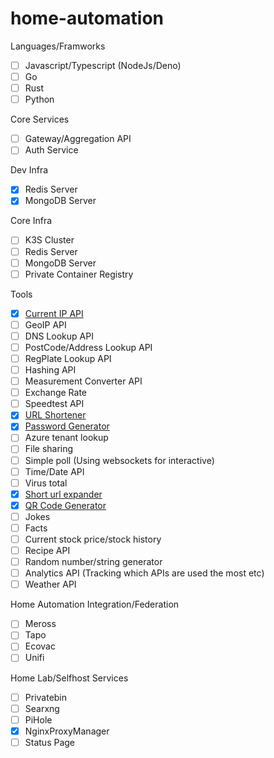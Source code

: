 # home-automation

Languages/Framworks
- [ ] Javascript/Typescript (NodeJs/Deno)
- [ ] Go
- [ ] Rust
- [ ] Python

Core Services
- [ ] Gateway/Aggregation API
- [ ] Auth Service

Dev Infra
- [x] Redis Server
- [x] MongoDB Server

Core Infra
- [ ] K3S Cluster
- [ ] Redis Server
- [ ] MongoDB Server
- [ ] Private Container Registry

Tools 
- [x] [Current IP API](https://github.com/dewhurstwill/home-automation-ip-service)
- [ ] GeoIP API
- [ ] DNS Lookup API
- [ ] PostCode/Address Lookup API
- [ ] RegPlate Lookup API
- [ ] Hashing API
- [ ] Measurement Converter API
- [ ] Exchange Rate
- [ ] Speedtest API
- [x] [URL Shortener](https://github.com/dewhurstwill/home-automation-urlshortener-service)
- [x] [Password Generator](https://github.com/dewhurstwill/home-automation-password-service)
- [ ] Azure tenant lookup
- [ ] File sharing
- [ ] Simple poll (Using websockets for interactive)
- [ ] Time/Date API
- [ ] Virus total
- [x] [Short url expander](https://github.com/dewhurstwill/home-automation-urlexpander-service)
- [x] [QR Code Generator](https://github.com/dewhurstwill/home-automation-qrcode-service)
- [ ] Jokes
- [ ] Facts
- [ ] Current stock price/stock history
- [ ] Recipe API
- [ ] Random number/string generator
- [ ] Analytics API (Tracking which APIs are used the most etc)
- [ ] Weather API

Home Automation Integration/Federation
- [ ] Meross
- [ ] Tapo
- [ ] Ecovac
- [ ] Unifi

Home Lab/Selfhost Services
- [ ] Privatebin
- [ ] Searxng
- [ ] PiHole
- [x] NginxProxyManager
- [ ] Status Page

